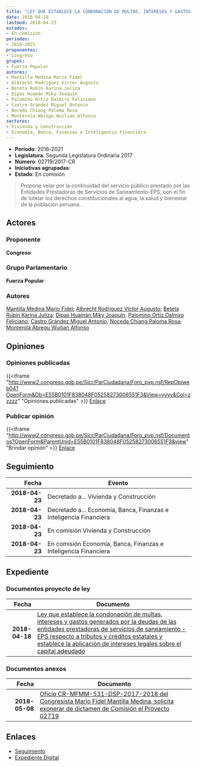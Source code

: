 ```yaml
---
title: "LEY QUE ESTABLECE LA CONDONACIÓN DE MULTAS, INTERESES Y GASTOS GENERADOS POR LAS DEUDAS DE LAS ENTIDADES PRESTADORAS DE SERVICIOS DE SANEAMIENTO-EPS, RESPECTO A TRIBUTOS Y CRÉDITOS ESTATALES Y ESTABLECE LA APLICACIÓN DE INTERESES LEGALES SOBRE EL CAPITAL ADEUDADO"
date: 2018-04-18
lastmod: 2018-04-23
estados:
- En comisión
periodos:
- 2016-2021
proponentes:
- Congreso
grupos:
- Fuerza Popular
autores:
- Mantilla Medina Mario Fidel
- Albrecht Rodríguez Víctor Augusto
- Beteta Rubín Karina Juliza
- Dipas Huamán Miky Joaquín
- Palomino Ortiz Dalmiro Feliciano
- Castro Grández Miguel Antonio
- Noceda Chiang Paloma Rosa
- Monterola Abregu Wuilian Alfonso
sectores:
- Vivienda y Construcción
- Economía, Banca, Finanzas e Inteligencia Financiera
---
```

- **Periodo**: 2016-2021
- **Legislatura**: Segunda Legislatura Ordinaria 2017
- **Número**: 02719/2017-CR
- **Iniciativas agrupadas**: 
- **Estado**: En comisión

> Propone velar por la continuidad del servicio público prestado por las Entidades Prestadoras de Servicios de Saneamiento-EPS, con el fin de tutelar los derechos constitucionales al agua, la salud y bienestar de la población peruana.


## Actores

### Proponente

**Congreso**

### Grupo Parlamentario

**Fuerza Popular**

### Autores

[Mantilla Medina Mario Fidel](mailto:mailto:mmantilla@congreso.gob.pe); [Albrecht Rodríguez Víctor Augusto](mailto:mailto:valbrecht@congreso.gob.pe); [Beteta Rubín Karina Juliza](mailto:mailto:kbeteta@congreso.gob.pe); [Dipas Huamán Miky Joaquín](mailto:mailto:mdipas@congreso.gob.pe); [Palomino Ortiz Dalmiro Feliciano](mailto:mailto:dfpalomino@congreso.gob.pe); [Castro Grández Miguel Antonio](mailto:mailto:macastro@congreso.gob.pe); [Noceda Chiang Paloma Rosa](mailto:mailto:pnoceda@congreso.gob.pe); [Monterola Abregu Wuilian Alfonso](mailto:mailto:wmonterola@congreso.gob.pe)

## Opiniones

### Opiniones publicadas

{{<iframe "http://www2.congreso.gob.pe/Sicr/ParCiudadana/Foro_pvp.nsf/RepOpiweb04?OpenForm&Db=E55B0101F838048F05258273006551F3&View=yyyy&Col=zzzzz" "Opiniones publicadas" >}}
[Enlace](http://www2.congreso.gob.pe/Sicr/ParCiudadana/Foro_pvp.nsf/RepOpiweb04?OpenForm&Db=E55B0101F838048F05258273006551F3&View=yyyy&Col=zzzzz)

### Publicar opinión

{{<iframe "http://www2.congreso.gob.pe/Sicr/ParCiudadana/Foro_pvp.nsf/Documentos?OpenForm&ParentUnid=E55B0101F838048F05258273006551F3&view" "Brindar opinión" >}}
[Enlace](http://www2.congreso.gob.pe/Sicr/ParCiudadana/Foro_pvp.nsf/Documentos?OpenForm&ParentUnid=E55B0101F838048F05258273006551F3&view)


## Seguimiento

| Fecha | Evento |
|------:|--------|
| **2018-04-23** | Decretado a... Vivienda y Construcción |
| **2018-04-23** | Decretado a... Economía, Banca, Finanzas e Inteligencia Financiera |
| **2018-04-23** | En comisión Vivienda y Construcción |
| **2018-04-23** | En comisión Economía, Banca, Finanzas e Inteligencia Financiera |

## Expediente

### Documentos proyecto de ley

| Fecha | Documento |
|------:|-----------|
| **2018-04-18** | [Ley que establece la condonación de multas, intereses y gastos generados por la deudas de las entidades prestadoras de servicios de saneamiento - EPS respecto a tributos y créditos estatales y establece la aplicación de intereses legales sobre el capital adeudado](http://www.leyes.congreso.gob.pe/Documentos/2016_2021/Proyectos_de_Ley_y_de_Resoluciones_Legislativas/PL0271920180418..pdf) |

### Documentos anexos

| Fecha | Documento |
|------:|-----------|
| **2018-05-08** | [Oficio CR-MFMM-531-DSP-2017-2018 del Congresista Mario Fidel Mantilla Medina, solicita exonerar de dictamen de Comisión el Proyecto 02719](http://www.leyes.congreso.gob.pe/Documentos/2016_2021/Oficios/Congresistas/OFICIO-CR-MFMM-531-DSP-2017-2018.pdf) |

## Enlaces

- [Seguimiento](http://www2.congreso.gob.pe/Sicr/TraDocEstProc/CLProLey2016.nsf/f7fff46988ca05b1052578e100829cc7/a609b8bd3afa4c630525827300769055?OpenDocument)
- [Expediente Digital](http://www2.congreso.gob.pe/Sicr/TraDocEstProc/CLProLey2016.nsf/f7fff46988ca05b1052578e100829cc7/a609b8bd3afa4c630525827300769055?OpenDocument&Click=05257FB7005EB655.eb71d0cf91d8294e05256cdf006b5706/$Body/0.1C6C)

